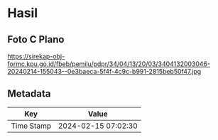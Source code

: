 # Hasil

## Foto C Plano

https://sirekap-obj-formc.kpu.go.id/fbeb/pemilu/pdpr/34/04/13/20/03/3404132003046-20240214-155043--0e3baeca-5f4f-4c9c-b991-2815beb50f47.jpg


## Metadata

| Key        | Value               |
| ---------- | ------------------- |
| Time Stamp | 2024-02-15 07:02:30 |



